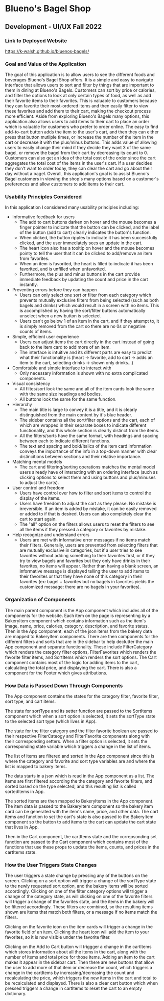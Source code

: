 # Blueno's Bagel Shop
## Development - UI/UX Fall 2022

### Link to Deployed Website
https://k-walsh.github.io/bluenos-bagels/


### Goal and Value of the Application
The goal of this application is to allow users to see the different foods and beverages Blueno's Bagel Shop offers. It is a simple and easy to navigate interface that allows users to sort and filter by things that are important to them in dining at Blueno's Bagels. Customers can sort by price or calories, and filter the options to look at only certain types of food, as well as add their favorite items to their favorites. This is valuable to customers because they can favorite their most-ordered items and then easily filter to view these favorites and add them to their cart, making the checkout process more efficient. Aside from exploring Blueno's Bagels many options, this application also allows users to add items to their cart to place an order which is valuable for customers who prefer to order online. The easy to find add-to-cart button adds the item to the user's cart, and then they can either press that button mutliple times, or increase the number of the item in the cart or decrease it with the plus/minus buttons. This adds value of allowing users to easily change their mind if they decide they want 3 of the same bagel, or remove the bagel from their cart by decreasing its count to 0. Customers can also get an idea of the total cost of the order since the cart aggregates the total cost of the items in the user's cart. If a user decides they don't want to order today, they can clear the cart and go about their day without a bagel. Overall, this application's goal is to assist Blueno's Bagel customers in viewing the shop's many options based on a customer's preferences and allow customers to add items to their cart.


### Usability Principles Considered
In this application I considered many usability principles including:
- Informative feedback for users
    - The add to cart buttons darken on hover and the mouse becomes a finger pointer to indicate that the button can be clicked, and the label of the button (add to cart) clearly indicates the button's function. 
    - When clicked, the button ripples to indicate it has been successfully clicked, and the user immediately sees an update in the cart. 
    - The heart icon also has a tooltip on hover and the mouse becomes pointy to tell the user that it can be clicked to add/remove an item from favorites. 
    - When an item is favorited, the heart is filled to indicate it has been favorited, and is unfilled when unfavorited. 
    - Furthermore, the plus and minus buttons in the cart provide immediate feedback by updating the count and price in the cart instantly.
- Preventing errors before they can happen
    - Users can only select one sort or filter from each category which prevents mutually exclusive filters from being selected (such as both bagels and drinks) which would result in a screen with no items. This is accomplished by having the sort/filter buttons automatically unselect when a new button is selected.
    - Users can't go below 1 of an item in the cart, and if they attempt to, it is simply removed from the cart so there are no 0s or negative counts of items.
- Simple, efficient user experience 
    - Users can adjust items the cart directly in the cart instead of going back to the item card to add more of an item.
    - The interface is intuitive and its different parts are easy to predict what their functionality is (heart -> favorite, add to cart -> adds an item to the cart, selecting drinks -> shown only drinks...)
- Comfortable and simple interface to interact with
    - Only necessary information is shown with no extra complicated components.
- Visual consistency
    - All filtes/sort look the same and all of the item cards look the same with the same size headings and bodies.
    - All buttons look the same for the same function.
- Hierarchy
    - The main title is large to convey it is a title, and it is clearly distinguished from the main content by it's blue header. 
    - The sidebar contains all the sort/filter options and the cart, each of which are wrapped in their separate boxes to indicate different functionality, and this whole section is clearly distinct from the items.
    - All the filters/sorts have the same format, with headings and spacing between each to indicate different functions.
    - The text and spacing and bold/italics of the item card information conveys the importance of the info in a top-down manner with clear distincitions between sections and their relative importance.
- Matching mental models
    - The cart and filtering/sorting operations matches the mental model users already have of interacting with an ordering interface (such as clicking options to select them and using buttons and plus/minuses to adjust the carts).
- User control and freedom
    - Users have control over how to filter and sort items to control the display of the items.
    - Users have freedom to adjust the cart as they please. No mistake is irreversible. If an item is added by mistake, it can be easily removed or added to if that is desired. Users can also completely clear the cart to start again.
    - The "all" option on the filters allows users to reset the filters to see all the items if they pressed a category or favorites by mistake. 
- Help recognize and understand errors
    - Users are met with informative error messages if no items match their filters. Generally, users are prevented from selecting filters that are mutually exclusive in categories, but if a user tries to see favorites without adding something to their favorites first, or if they try to view bagels and favorites but they only have drinks in their favorites, no items will appear. Rather than having a blank screen, an informative message is displayed telling the user to add items to their favorites or that they have none of this category in their favorites (ex: bagel + favorites but no bagels in favorites yields the customized message: there are no bagels in your favorites).


### Organization of Components
The main parent component is the App component which includes all of the components for the website. Each item on the page is representing by a BakeryItem component which contains information such as the item's image, name, price, calories, category, description, and favorite status. Then in the App component, each of the json items from the bakery data are mapped to BakeryItem components. There are then components for the different filters and sorts that are in the sidebar to help declutter the main App component and separate functionality. These include FilterCategory which renders the category filter options, FilterFavorites which renders the favorite filter items, and SortItems which renders the sort options. The Cart component contains most of the logic for adding items to the cart, calculating the total price, and displaying the cart. There is also a component for the Footer which gives attributions. 


### How Data is Passed Down Through Components
The App component contains the states for the category filter, favorite filter, sort type, and cart items.

The state for sortType and its setter function are passed to the SortItems component which when a sort option is selected, it sets the sortType state to the selected sort type (which lives in App).

The state for the filter category and the filter favorite boolean are passed to their respective FilterCateogy and FilterFavorite components along with their corresponding setters. When a filter option is selected, it sets the corresponding state variable which triggers a change in the list of items.

The list of items are filtered and sorted in the App component since this is where the category and favorite and sort type variables are and where the list is mapped to bakery items. 

The data starts in a json which is read in the App component as a list. The items are first filtered according the the category and favorite filters, and sorted based on the type selected, and this resulting list is called sortedItems in App.

The sorted items are then mapped to BakeryItems in the App component. The item data is passed to the BakeryItem component so the bakery item card can be generated with the item's name, price, and other data. The cart items and function to set the cart's state is also passed to the BakeryItem component so the button to add items to the cart can update the cart state that lives in App.

Then in the Cart component, the cartItems state and the correpsonding set function are passed to the Cart component which contains most of the functions that use these props to update the items, counts, and prices in the cartItems state.


### How the User Triggers State Changes
The user triggers a state change by pressing any of the buttons on the screen. Clicking on a sort option will trigger a change of the sortType state to the newly requested sort option, and the bakery items will be sorted accordingly. Clicking on one of the filter category options will trigger a change of the category state, as will clicking on one of the favorite filters will trigger a change of the favorites state, and the items in the bakery will be filtered accordingly. These filters are combined, so the resulting items shown are items that match both filters, or a message if no items match the filters. 

Clicking on the favorite icon on the item cards will trigger a change in the favorite field of an item. Clicking the heart icon will add the item to your favorites, so it is now visible under the favorite filter. 

Clicking on the Add to Cart button will triggger a change in the cartItems which stores information about all the items in the cart, along with the number of items and total price for those items. Adding an item to the cart makes it appear in the sidebar cart. Then there are new buttons that allow the user to add more of that item or decrease the count, which triggers a change in the cartItems by increasing/decreasing the count and recalculating the price, which triggers the new items in the cart and total to be recalculated and displayed. There is also a clear cart button which when pressed triggers a change in cartItems to reset the cart to an empty dictionary.
